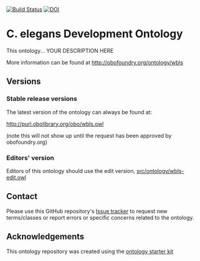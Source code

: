 [![Build Status](https://travis-ci.org/obophenotype/c-elegans-development-ontology.svg?branch=master)](https://travis-ci.org/obophenotype/c-elegans-development-ontology)
[![DOI](https://zenodo.org/badge/13996/obophenotype/c-elegans-development-ontology.svg)](https://zenodo.org/badge/latestdoi/13996/obophenotype/c-elegans-development-ontology)

# C. elegans Development Ontology

This ontology... YOUR DESCRIPTION HERE

More information can be found at http://obofoundry.org/ontology/wbls

## Versions

### Stable release versions

The latest version of the ontology can always be found at:

http://purl.obolibrary.org/obo/wbls.owl

(note this will not show up until the request has been approved by obofoundry.org)

### Editors' version

Editors of this ontology should use the edit version, [src/ontology/wbls-edit.owl](src/ontology/wbls-edit.owl)

## Contact

Please use this GitHub repository's [Issue tracker](https://github.com/obophenotype/c-elegans-development-ontology/issues) to request new terms/classes or report errors or specific concerns related to the ontology.

## Acknowledgements

This ontology repository was created using the [ontology starter kit](https://github.com/INCATools/ontology-starter-kit)